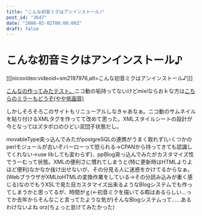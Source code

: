 ```yaml
---
title: "こんな初音ミクはアンインストール♪"
post_id: "3647"
date: "2008-02-02T00:00:00Z"
draft: false
---
```


# こんな初音ミクはアンインストール♪

[[[nicovideo:videoid=sm2197976,alt=こんな初音ミクはアンインストール♪]]]  
  
[こんなの作ってみたテスト。](http://www.nicovideo.jp/watch/sm2197976)ニコ動の垢持ってないけどmixiならおｋな方は[こちらのミラーもどうぞ(やや低画質)](http://video.mixi.jp/view_video.pl?owner_id=1112991&video_id=2767395)  
  
しかしそろそろこのサイトもリニューアルしなきゃあなぁ。ニコ動のサムネイルを貼り付けるXMLタグを作ってて改めて思った。XMLスタイルシートの設計が今となってはズタボロのひどい泥団子状態だし。  
  
movableType突っ込んでみたがpostgreSQLの連携がうまく取れず(いくつかのperlモジュールが古いぞバーローって怒られる→CPANから持ってきても認識してくれない→use libしても変わらず)、ppBlog突っ込んでみたがカスタマイズ性でうーむって状態。XMLの便利さに慣れてしまうと(特に更新時はHTMLよりよほど便利)なかなか抜け出せないが、その分見る人に迷惑をかけてるからなぁ。(WebブラウザがXMLtoHTMLの変換作業をしている→その分読み込みが重く感じる)なのでもうXSLで見た目カスタマイズ出来るようなBlogシステムでも作ってしまうかと思ってるが、時間がｇ(←初音ミクを描いてる暇はあるらしい…ってか去年からそんなこと言ってたような気が)そんなBlogシステムって……あるわけないよね orz(ちょっと怠けてみたかった)
